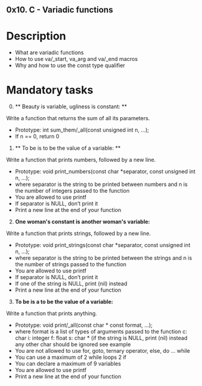 ## 0x10. C - Variadic functions

# Description

* What are variadic functions
* How to use va/_start, va_arg and va/_end macros
* Why and how to use the const type qualifier

# Mandatory tasks

0. ** Beauty is variable, ugliness is constant: **

Write a function that returns the sum of all its parameters.

* Prototype: int sum_them/_all(const unsigned int n, ...);
* If n == 0, return 0

1. ** To be is to be the value of a variable: **

Write a function that prints numbers, followed by a new line.

* Prototype: void print_numbers(const char *separator, const unsigned int n, ...);
* where separator is the string to be printed between numbers
and n is the number of integers passed to the function
* You are allowed to use printf
* If separator is NULL, don’t print it
* Print a new line at the end of your function

2. **One woman's constant is another woman's variable:**

Write a function that prints strings, followed by a new line.

* Prototype: void print_strings(const char *separator, const unsigned int n, ...);
* where separator is the string to be printed between the strings
and n is the number of strings passed to the function
* You are allowed to use printf
* If separator is NULL, don’t print it
* If one of the string is NULL, print (nil) instead
* Print a new line at the end of your function

3. **To be is a to be the value of a variable:**

Write a function that prints anything.

* Prototype: void print/_all(const char * const format, ...);
* where format is a list of types of arguments passed to the function
          c: char
          i: integer
          f: float
          s: char * (if the string is NULL, print (nil) instead
          any other char should be ignored
          see example
* You are not allowed to use for, goto, ternary operator, else, do ... while
* You can use a maximum of
          2 while loops
          2 if
* You can declare a maximum of 9 variables
* You are allowed to use printf
* Print a new line at the end of your function
